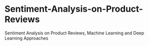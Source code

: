 # Sentiment-Analysis-on-Product-Reviews
Sentiment  Analysis on Product Reviews, Machine Learning and Deep Learning Approaches
